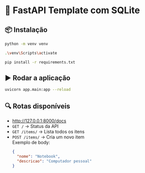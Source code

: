 # 🚀 FastAPI Template com SQLite

## 📦 Instalação
```bash
python -m venv venv
```
```bash
.\venv\Scripts\activate
```
```bash
pip install -r requirements.txt
```

## ▶️ Rodar a aplicação
```bash
uvicorn app.main:app --reload
```

## 🔍 Rotas disponíveis
- http://127.0.0.1:8000/docs
- `GET /` → Status da API  
- `GET /items/` → Lista todos os itens  
- `POST /items/` → Cria um novo item  
  Exemplo de body:
  ```json
  {
    "nome": "Notebook",
    "descricao": "Computador pessoal"
  }
  ```
